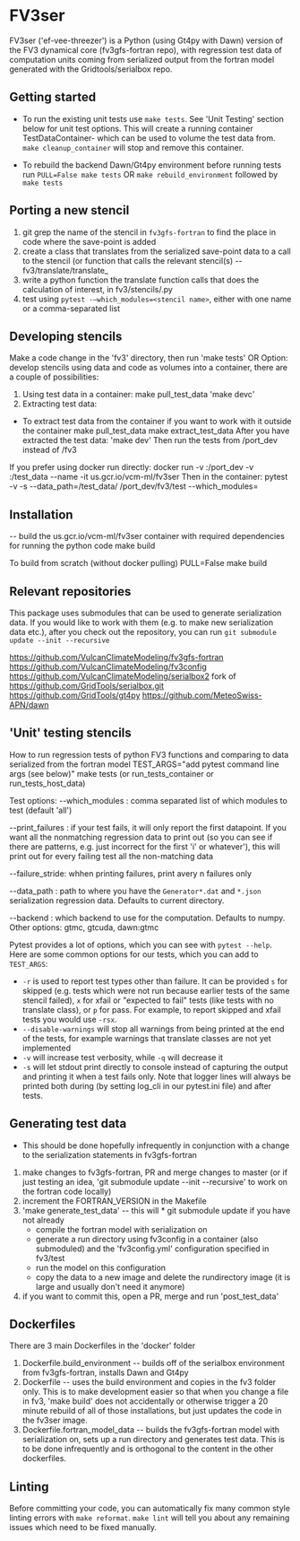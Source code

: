 FV3ser
======
FV3ser ('ef-vee-threezer') is a Python (using Gt4py with Dawn) version of the FV3 dynamical core (fv3gfs-fortran repo), with regression test data of computation units coming from serialized output from the fortran model generated with the Gridtools/serialbox repo.


Getting started
---------------
* To run the existing unit tests use
`make tests`.
See 'Unit Testing' section below for unit test options.
This will create a running container TestDataContainer-<version> which can be used to volume the test data from.
`make cleanup_container` will stop and remove this container.

* To rebuild the backend Dawn/Gt4py environment before running tests run
`PULL=False make tests`
OR
`make rebuild_environment` followed by
`make tests`


Porting a new stencil
---------------------

1. git grep the name of the stencil in ``fv3gfs-fortran`` to find the place in code
   where the save-point is added
2. create a class that translates from the serialized save-point data to a call
   to the stencil (or function that calls the relevant stencil(s) -- fv3/translate/translate_<lowercase name> 
3. write a python function the translate function calls that does the calculation of interest,
   in fv3/stencils/<lower case stencil name>.py 
4. test using ``pytest -–which_modules=<stencil name>``, either with one name or a comma-separated list


Developing stencils
-------------------
Make a code change in the 'fv3' directory, then run 'make tests'
OR
Option: develop stencils using data and code as volumes into a container, there are a couple of possibilities:
1. Using test data in a container:
make pull_test_data
'make devc'
2. Extracting test data:

* To extract test data from the container if you want to work with it outside the container
make pull_test_data
make extract_test_data
After you have extracted the test data:
'make dev'
Then run the tests from /port_dev instead of /fv3

If you prefer using docker run directly:
docker run -v <Local fv3gfs checkout>:/port_dev -v <TEST DATA PATH>:/test_data   --name <your favorite name> -it us.gcr.io/vcm-ml/fv3ser
Then in the container:
pytest -v -s --data_path=/test_data/ /port_dev/fv3/test --which_modules=<Your stencil>


Installation
------------

-- build the us.gcr.io/vcm-ml/fv3ser container with required dependencies for running the python code
make build

To build from scratch (without docker pulling)
PULL=False make build


Relevant repositories
---------------------
This package uses submodules that can be used to generate serialization data. If you would like to work with them (e.g. to make new serialization data etc.), after you check out the repository, you can run
`git submodule update --init --recursive`

https://github.com/VulcanClimateModeling/fv3gfs-fortran
https://github.com/VulcanClimateModeling/fv3config
https://github.com/VulcanClimateModeling/serialbox2 fork of https://github.com/GridTools/serialbox.git
https://github.com/GridTools/gt4py
https://github.com/MeteoSwiss-APN/dawn



'Unit' testing stencils
-----------------------
How to run regression tests of python FV3 functions and comparing to data serialized from the fortran model
TEST_ARGS="add pytest command line args (see below)" make tests (or run_tests_container or run_tests_host_data)

Test options:
   --which_modules <modules to run tests for> : comma separated list of which modules to test (default 'all')

   --print_failures : if your test fails, it will only report the first datapoint. If you want all the nonmatching regression data to print out (so you can see if there are patterns, e.g. just incorrect for the first 'i' or whatever'), this will print out for every failing test all the non-matching data

   --failure_stride: whhen printing failures, print avery n failures only

   --data_path : path to where you have the `Generator*.dat` and `*.json` serialization regression data. Defaults to current directory.

   --backend : which backend to use for the computation. Defaults to numpy. Other options: gtmc, gtcuda, dawn:gtmc

Pytest provides a lot of options, which you can see with `pytest --help`. Here are some
common options for our tests, which you can add to `TEST_ARGS`:

- `-r` is used to report test types other than failure. It can be provided `s` for
  skipped (e.g. tests which were not run because earlier tests of the same stencil
  failed), `x` for xfail or "expected to fail" tests (like tests with no translate
  class), or `p` for pass. For example, to report skipped and xfail tests you would
  use `-rsx`.
- `--disable-warnings` will stop all warnings from being printed at the end of the tests,
  for example warnings that translate classes are not yet implemented
- `-v` will increase test verbosity, while `-q` will decrease it
- `-s` will let stdout print directly to console instead of capturing the output and
  printing it when a test fails only. Note that logger lines will always be printed
  both during (by setting log_cli in our pytest.ini file) and after tests.


Generating test data
--------------------
* This should be done hopefully infrequently in conjunction with a change to the serialization statements in fv3gfs-fortran
1. make changes to fv3gfs-fortran, PR and merge changes to master (or if just testing an idea, 'git submodule update --init --recursive' to work on the fortran code locally)
2. increment the FORTRAN_VERSION in the Makefile
3. 'make generate_test_data' -- this will
        * git submodule update if you have not already
	* compile the fortran model with serialization on
	* generate a run directory using fv3config in a container (also submoduled) and the 'fv3config.yml' configuration specified in fv3/test
	* run the model on this configuration
	* copy the data to a new image and delete the rundirectory image (it is large and usually don't need it anymore)
4. if you want to commit this, open a PR, merge and run 'post_test_data'


Dockerfiles
-----------

There are 3 main Dockerfiles in the 'docker' folder
 1) Dockerfile.build_environment -- builds off of the serialbox environment from fv3gfs-fortran, installs Dawn and Gt4py
 2) Dockerfile -- uses the build environment and copies in the fv3 folder only. This is to make development easier so that when you change a file in fv3, 'make build' does not accidentally or otherwise trigger a 20 minute rebuild of all of those installations, but just updates the code in the fv3ser image.
 3) Dockerfile.fortran_model_data -- builds the fv3gfs-fortran model with serialization on, sets up a run directory and generates test data. This is to be done infrequently and is orthogonal to the content in the other dockerfiles.


Linting
-------

Before committing your code, you can automatically fix many common style linting errors
with `make reformat`. `make lint` will tell you about any remaining issues which need
to be fixed manually.
